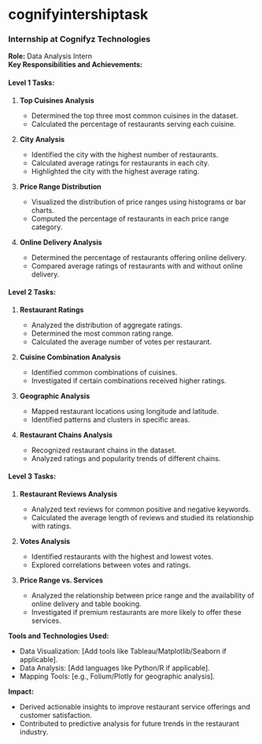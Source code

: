 # cognifyintershiptask

### Internship at **Cognifyz Technologies**  
**Role:** Data Analysis Intern  
**Key Responsibilities and Achievements:**

#### **Level 1 Tasks:**
1. **Top Cuisines Analysis**  
   - Determined the top three most common cuisines in the dataset.  
   - Calculated the percentage of restaurants serving each cuisine.  

2. **City Analysis**  
   - Identified the city with the highest number of restaurants.  
   - Calculated average ratings for restaurants in each city.  
   - Highlighted the city with the highest average rating.  

3. **Price Range Distribution**  
   - Visualized the distribution of price ranges using histograms or bar charts.  
   - Computed the percentage of restaurants in each price range category.  

4. **Online Delivery Analysis**  
   - Determined the percentage of restaurants offering online delivery.  
   - Compared average ratings of restaurants with and without online delivery.  

#### **Level 2 Tasks:**
1. **Restaurant Ratings**  
   - Analyzed the distribution of aggregate ratings.  
   - Determined the most common rating range.  
   - Calculated the average number of votes per restaurant.  

2. **Cuisine Combination Analysis**  
   - Identified common combinations of cuisines.  
   - Investigated if certain combinations received higher ratings.  

3. **Geographic Analysis**  
   - Mapped restaurant locations using longitude and latitude.  
   - Identified patterns and clusters in specific areas.  

4. **Restaurant Chains Analysis**  
   - Recognized restaurant chains in the dataset.  
   - Analyzed ratings and popularity trends of different chains.  

#### **Level 3 Tasks:**
1. **Restaurant Reviews Analysis**  
   - Analyzed text reviews for common positive and negative keywords.  
   - Calculated the average length of reviews and studied its relationship with ratings.  

2. **Votes Analysis**  
   - Identified restaurants with the highest and lowest votes.  
   - Explored correlations between votes and ratings.  

3. **Price Range vs. Services**  
   - Analyzed the relationship between price range and the availability of online delivery and table booking.  
   - Investigated if premium restaurants are more likely to offer these services.  

**Tools and Technologies Used:**  
- Data Visualization: [Add tools like Tableau/Matplotlib/Seaborn if applicable].  
- Data Analysis: [Add languages like Python/R if applicable].  
- Mapping Tools: [e.g., Folium/Plotly for geographic analysis].  

**Impact:**  
- Derived actionable insights to improve restaurant service offerings and customer satisfaction.  
- Contributed to predictive analysis for future trends in the restaurant industry.


